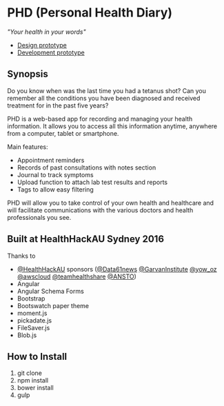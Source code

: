 # PHD (Personal Health Diary)
*"Your health in your words"*

* [Design prototype](https://projects.invisionapp.com/share/U68YSI6BR#/screens/197225571_Diarypage1)
* [Development prototype](http://personalhealthdiary.mitchball.com/)

## Synopsis
Do you know when was the last time you had a tetanus shot? Can you remember
all the conditions you have been diagnosed and received treatment for in the
past five years?

PHD is a web-based app for recording and managing your health information. It
allows you to access all this information anytime, anywhere from a computer,
tablet or smartphone.

Main features:
- Appointment reminders
- Records of past consultations with notes section
- Journal to track symptoms
- Upload function to attach lab test results and reports
- Tags to allow easy filtering

PHD will allow you to take control of your own health and healthcare and will
facilitate communications with the various doctors and health professionals you
see.

## Built at HealthHackAU Sydney 2016

Thanks to
- [@HealthHackAU](https://twitter.com/HealthHackAU) sponsors ([@Data61news](https://twitter.com/data61news) [@GarvanInstitute](https://twitter.com/GarvanInstitute) [@yow_oz](https://twitter.com/yow_oz) [@awscloud](https://twitter.com/awscloud) [@teamhealthshare](https://twitter.com/teamhealthshare) [@ANSTO](https://twitter.com/ANSTO))
- Angular
- Angular Schema Forms
- Bootstrap
- Bootswatch paper theme
- moment.js
- pickadate.js
- FileSaver.js
- Blob.js

## How to Install
1. git clone
2. npm install
3. bower install
4. gulp
